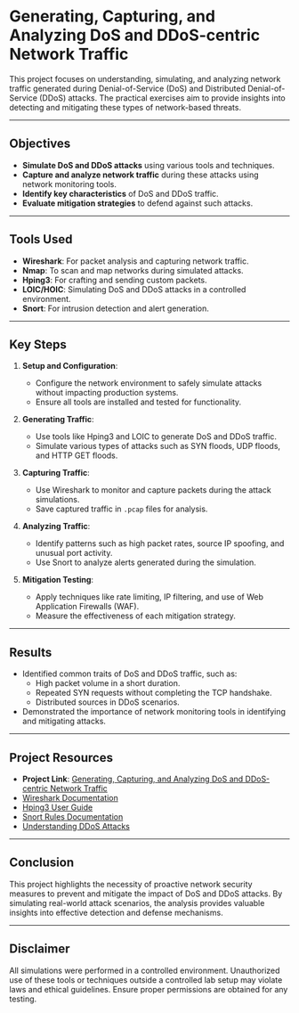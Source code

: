 # Generating, Capturing, and Analyzing DoS and DDoS-centric Network Traffic

This project focuses on understanding, simulating, and analyzing network traffic generated during Denial-of-Service (DoS) and Distributed Denial-of-Service (DDoS) attacks. The practical exercises aim to provide insights into detecting and mitigating these types of network-based threats.

---

## Objectives

- **Simulate DoS and DDoS attacks** using various tools and techniques.
- **Capture and analyze network traffic** during these attacks using network monitoring tools.
- **Identify key characteristics** of DoS and DDoS traffic.
- **Evaluate mitigation strategies** to defend against such attacks.

---

## Tools Used

- **Wireshark**: For packet analysis and capturing network traffic.
- **Nmap**: To scan and map networks during simulated attacks.
- **Hping3**: For crafting and sending custom packets.
- **LOIC/HOIC**: Simulating DoS and DDoS attacks in a controlled environment.
- **Snort**: For intrusion detection and alert generation.

---

## Key Steps

1. **Setup and Configuration**:
   - Configure the network environment to safely simulate attacks without impacting production systems.
   - Ensure all tools are installed and tested for functionality.

2. **Generating Traffic**:
   - Use tools like Hping3 and LOIC to generate DoS and DDoS traffic.
   - Simulate various types of attacks such as SYN floods, UDP floods, and HTTP GET floods.

3. **Capturing Traffic**:
   - Use Wireshark to monitor and capture packets during the attack simulations.
   - Save captured traffic in `.pcap` files for analysis.

4. **Analyzing Traffic**:
   - Identify patterns such as high packet rates, source IP spoofing, and unusual port activity.
   - Use Snort to analyze alerts generated during the simulation.

5. **Mitigation Testing**:
   - Apply techniques like rate limiting, IP filtering, and use of Web Application Firewalls (WAF).
   - Measure the effectiveness of each mitigation strategy.

---

## Results

- Identified common traits of DoS and DDoS traffic, such as:
  - High packet volume in a short duration.
  - Repeated SYN requests without completing the TCP handshake.
  - Distributed sources in DDoS scenarios.
- Demonstrated the importance of network monitoring tools in identifying and mitigating attacks.

---

## Project Resources

- **Project Link**: [Generating, Capturing, and Analyzing DoS and DDoS-centric Network Traffic](https://github.com/StephVergil/Generating-capturing-and-Analyzing-DoS-and-DDoS-centric-Network-Traffic/blob/main/vNetLab3%20Lab%205.docx.pdf)
- [Wireshark Documentation](https://www.wireshark.org/docs/)
- [Hping3 User Guide](http://www.hping.org/)
- [Snort Rules Documentation](https://snort.org/documents)
- [Understanding DDoS Attacks](https://www.cloudflare.com/learning/ddos/what-is-a-ddos-attack/)

---

## Conclusion

This project highlights the necessity of proactive network security measures to prevent and mitigate the impact of DoS and DDoS attacks. By simulating real-world attack scenarios, the analysis provides valuable insights into effective detection and defense mechanisms.

---

## Disclaimer

All simulations were performed in a controlled environment. Unauthorized use of these tools or techniques outside a controlled lab setup may violate laws and ethical guidelines. Ensure proper permissions are obtained for any testing.
